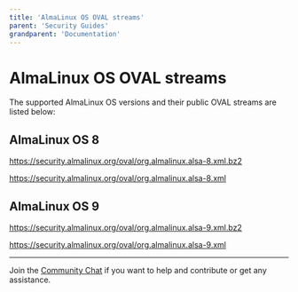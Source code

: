 ```yaml
---
title: 'AlmaLinux OS OVAL streams'
parent: 'Security Guides'
grandparent: 'Documentation'
---
```


<Breadcrumbs />

# AlmaLinux OS OVAL streams

The supported AlmaLinux OS versions and their public OVAL streams are listed below:

## AlmaLinux OS 8
<https://security.almalinux.org/oval/org.almalinux.alsa-8.xml.bz2>

<https://security.almalinux.org/oval/org.almalinux.alsa-8.xml>

## AlmaLinux OS 9
<https://security.almalinux.org/oval/org.almalinux.alsa-9.xml.bz2>

<https://security.almalinux.org/oval/org.almalinux.alsa-9.xml>

---
Join the [Community Chat](https://chat.almalinux.org/) if you want to help and contribute or get any assistance.

